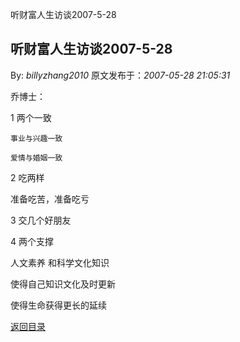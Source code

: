 听财富人生访谈2007-5-28
## 听财富人生访谈2007-5-28

By: *billyzhang2010* 原文发布于：*2007-05-28 21:05:31*

乔博士：

 1 两个一致

    事业与兴趣一致

    爱情与婚姻一致

2 吃两样

   准备吃苦，准备吃亏

3 交几个好朋友

4 两个支撑

   人文素养 和科学文化知识

   使得自己知识文化及时更新

   使得生命获得更长的延续

[返回目录](index.html)
